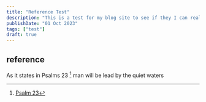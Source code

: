 ```yaml
---
title: "Reference Test"
description: "This is a test for my blog site to see if they I can really create references which will link back to the source"
publishDate: "01 Oct 2023"
tags: ["test"]
draft: true
---
```


## reference

As it states in Psalms 23 [^1] man will be lead by the quiet waters

  

[^1]: [Psalm 23](https://www.biblegateway.com/passage/?search=Psalm%2023&version=KJV)
